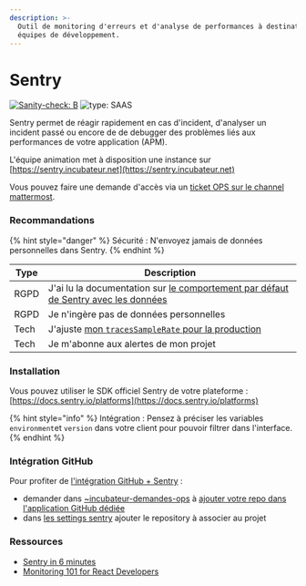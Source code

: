 ```yaml
---
description: >-
  Outil de monitoring d'erreurs et d'analyse de performances à destination des
  équipes de développement.
---
```


# Sentry

[![Sanity-check: B](https://img.shields.io/badge/sanity\_check-B-lightblue)](https://sanity-check.numericite.eu/posts/134c814b-5fec-4d7d-9795-27e01a071ceb) ![type: SAAS](https://img.shields.io/badge/type-SAAS-blue)&#x20;

Sentry permet de réagir rapidement en cas d'incident, d'analyser un incident passé ou encore de de debugger des problèmes liés aux performances de votre application (APM).

L'équipe animation met à disposition une instance sur [https://sentry.incubateur.net](https://sentry.incubateur.net)

Vous pouvez faire une demande d'accès via un [ticket OPS sur le channel mattermost](https://mattermost.incubateur.net/betagouv/channels/incubateur-demandes-ops).

### Recommandations

{% hint style="danger" %}
Sécurité : N'envoyez jamais de données personnelles dans Sentry.&#x20;
{% endhint %}

| Type | Description                                                                                                                                                        |
| ---- | ------------------------------------------------------------------------------------------------------------------------------------------------------------------ |
| RGPD | J'ai lu la documentation sur [le comportement par défaut de Sentry avec les données](https://docs.sentry.io/platforms/javascript/data-management/sensitive-data/?) |
| RGPD | Je n'ingère pas de données personnelles                                                                                                                            |
| Tech | J'ajuste [mon `tracesSampleRate` pour la production](https://develop.sentry.dev/sdk/performance/#sdk-configuration)                                                |
| Tech | Je m'abonne aux alertes de mon projet                                                                                                                              |

### Installation

Vous pouvez utiliser le SDK officiel Sentry de votre plateforme : [https://docs.sentry.io/platforms](https://docs.sentry.io/platforms)

{% hint style="info" %}
Intégration : Pensez à préciser les variables `environment`et `version` dans votre client pour pouvoir filtrer dans l'interface.
{% endhint %}

### Intégration GitHub

Pour profiter de [l'intégration GitHub + Sentry](https://sentry.io/integrations/github/) : 

 - demander dans [~incubateur-demandes-ops](https://mattermost.incubateur.net/betagouv/channels/incubateur-demandes-ops) à [ajouter votre repo dans l'application GitHub dédiée](https://github.com/organizations/betagouv/settings/installations/51044792)
 - dans [les settings sentry](https://sentry.incubateur.net/settings/betagouv/integrations/github/3/) ajouter le repository à associer au projet

### Ressources

* [Sentry in 6 minutes](https://www.youtube.com/watch?v=4djseRVSan8)
* [Monitoring 101 for React Developers](https://www.youtube.com/watch?v=VVQ6akO9dqw)
